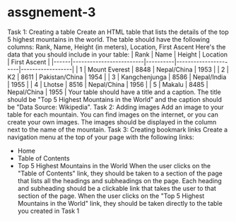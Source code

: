 # assgnement-3

Task 1: Creating a table
Create an HTML table that lists the details of the top 5 highest mountains in the world. The table should 
have the following columns:
Rank, Name, Height (in meters), Location, First Ascent
Here's the data that you should include in your table:
| Rank | Name | Height | Location | First Ascent |
|------|-------------------------|----------|----------------------|------------------|
| 1 | Mount Everest | 8848 | Nepal/China | 1953 |
| 2 | K2 | 8611 | Pakistan/China | 1954 |
| 3 | Kangchenjunga | 8586 | Nepal/India | 1955 |
| 4 | Lhotse | 8516 | Nepal/China | 1956 |
| 5 | Makalu | 8485 | Nepal/China | 1955 |
Your table should have a title and a caption. The title should be "Top 5 Highest Mountains in the World" 
and the caption should be "Data Source: Wikipedia".
Task 2: Adding images
Add an image to your table for each mountain. You can find images on the internet, or you can create 
your own images. The images should be displayed in the column next to the name of the mountain.
Task 3: Creating bookmark links
Create a navigation menu at the top of your page with the following links:
- Home
- Table of Contents
- Top 5 Highest Mountains in the World
When the user clicks on the "Table of Contents" link, they should be taken to a section of the page that 
lists all the headings and subheadings on the page. Each heading and subheading should be a clickable 
link that takes the user to that section of the page.
When the user clicks on the "Top 5 Highest Mountains in the World" link, they should be taken directly 
to the table you created in Task 1
